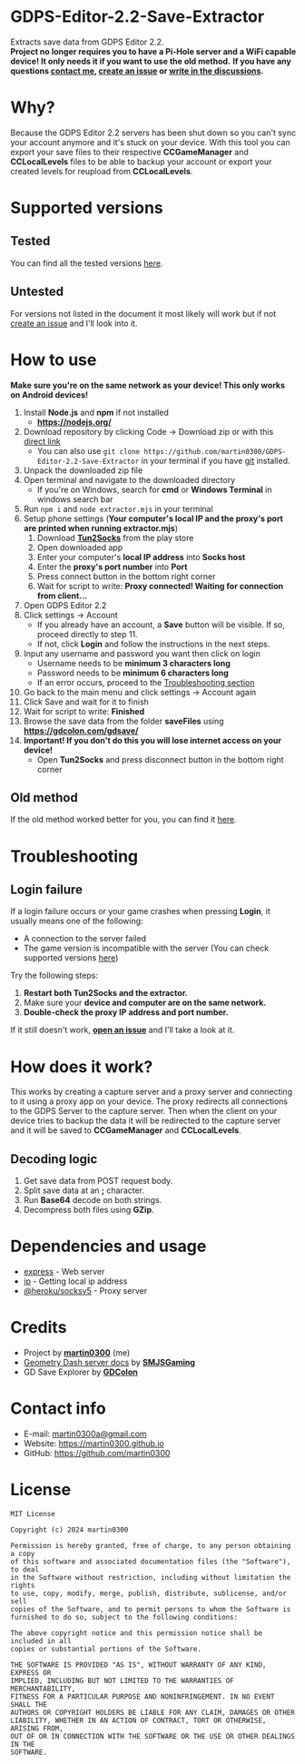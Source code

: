 # GDPS-Editor-2.2-Save-Extractor

Extracts save data from GDPS Editor 2.2. \
**Project no longer requires you to have a Pi-Hole server and a WiFi capable device! It only needs it if you want to use the old method.**
**If you have any questions [contact me](#contact-info), [create an issue](https://github.com/martin0300/GDPS-Editor-2.2-Save-Extractor/issues) or [write in the discussions](https://github.com/martin0300/GDPS-Editor-2.2-Save-Extractor/discussions).**

# Why?

Because the GDPS Editor 2.2 servers has been shut down so you can't sync your account anymore and it's stuck on your device. With this tool you can export your save files to their respective **CCGameManager** and **CCLocalLevels** files to be able to backup your account or export your created levels for reupload from **CCLocalLevels**.

# Supported versions

## Tested

You can find all the tested versions [here](https://github.com/martin0300/GDPS-Editor-2.2-Save-Extractor/blob/beta/versions.md).

## Untested

For versions not listed in the document it most likely will work but if not [create an issue](https://github.com/martin0300/GDPS-Editor-2.2-Save-Extractor/issues) and I'll look into it.

# How to use

**Make sure you're on the same network as your device! This only works on Android devices!**

1. Install **Node.js** and **npm** if not installed
    - **https://nodejs.org/**
2. Download repository by clicking Code -> Download zip or with this [direct link](https://github.com/martin0300/GDPS-Editor-2.2-Save-Extractor/archive/refs/heads/main.zip)
    - You can also use `git clone https://github.com/martin0300/GDPS-Editor-2.2-Save-Extractor` in your terminal if you have [git](https://git-scm.com/) installed.
3. Unpack the downloaded zip file
4. Open terminal and navigate to the downloaded directory
    - If you're on Windows, search for **cmd** or **Windows Terminal** in windows search bar
5. Run `npm i` and `node extractor.mjs` in your terminal
6. Setup phone settings (**Your computer's local IP and the proxy's port are printed when running extractor.mjs**)
    1. Download **[Tun2Socks](https://play.google.com/store/apps/details?id=com.elseplus.tun2socks)** from the play store
    2. Open downloaded app
    3. Enter your computer's **local IP address** into **Socks host**
    4. Enter the **proxy's port number** into **Port**
    5. Press connect button in the bottom right corner
    6. Wait for script to write: **Proxy connected! Waiting for connection from client...**
7. Open GDPS Editor 2.2
8. Click settings -> Account
    - If you already have an account, a **Save** button will be visible. If so, proceed directly to step 11.
    - If not, click **Login** and follow the instructions in the next steps.
9. Input any username and password you want then click on login
    - Username needs to be **minimum 3 characters long**
    - Password needs to be **minimum 6 characters long**
    - If an error occurs, proceed to the [Troubleshooting section](#login-failure)
10. Go back to the main menu and click settings -> Account again
11. Click Save and wait for it to finish
12. Wait for script to write: **Finished**
13. Browse the save data from the folder **saveFiles** using **https://gdcolon.com/gdsave/**
14. **Important! If you don't do this you will lose internet access on your device!**
    - Open **Tun2Socks** and press disconnect button in the bottom right corner

## Old method

If the old method worked better for you, you can find it [here](https://github.com/martin0300/GDPS-Editor-2.2-Save-Extractor/blob/main/oldmethod.md).

# Troubleshooting

## Login failure

If a login failure occurs or your game crashes when pressing **Login**, it usually means one of the following:

-   A connection to the server failed
-   The game version is incompatible with the server (You can check supported versions [here](#supported-versions))

Try the following steps:

1. **Restart both Tun2Socks and the extractor.**
2. Make sure your **device and computer are on the same network.**
3. **Double-check the proxy IP address and port number.**

If it still doesn't work, [**open an issue**](https://github.com/martin0300/GDPS-Editor-2.2-Save-Extractor/issues) and I'll take a look at it.

# How does it work?

This works by creating a capture server and a proxy server and connecting to it using a proxy app on your device. The proxy redirects all connections to the GDPS Server to the capture server.
Then when the client on your device tries to backup the data it will be redirected to the capture server and it will be saved to **CCGameManager** and **CCLocalLevels**.

## Decoding logic

1. Get save data from POST request body.
2. Split save data at an **;** character.
3. Run **Base64** decode on both strings.
4. Decompress both files using **GZip**.

# Dependencies and usage

-   [express](https://github.com/expressjs/express) - Web server
-   [ip](https://github.com/indutny/node-ip) - Getting local ip address
-   [@heroku/socksv5](https://github.com/heroku/socksv5) - Proxy server

# Credits

-   Project by **[martin0300](https://github.com/martin0300)** (me)
-   [Geometry Dash server docs](https://github.com/SMJSGaming/GDDocs/blob/master/README.md) by **[SMJSGaming](https://github.com/SMJSGaming)**
-   GD Save Explorer by **[GDColon](https://gdcolon.com/)**

# Contact info

-   E-mail: martin0300a@gmail.com
-   Website: https://martin0300.github.io
-   GitHub: https://github.com/martin0300

# License

```
MIT License

Copyright (c) 2024 martin0300

Permission is hereby granted, free of charge, to any person obtaining a copy
of this software and associated documentation files (the "Software"), to deal
in the Software without restriction, including without limitation the rights
to use, copy, modify, merge, publish, distribute, sublicense, and/or sell
copies of the Software, and to permit persons to whom the Software is
furnished to do so, subject to the following conditions:

The above copyright notice and this permission notice shall be included in all
copies or substantial portions of the Software.

THE SOFTWARE IS PROVIDED "AS IS", WITHOUT WARRANTY OF ANY KIND, EXPRESS OR
IMPLIED, INCLUDING BUT NOT LIMITED TO THE WARRANTIES OF MERCHANTABILITY,
FITNESS FOR A PARTICULAR PURPOSE AND NONINFRINGEMENT. IN NO EVENT SHALL THE
AUTHORS OR COPYRIGHT HOLDERS BE LIABLE FOR ANY CLAIM, DAMAGES OR OTHER
LIABILITY, WHETHER IN AN ACTION OF CONTRACT, TORT OR OTHERWISE, ARISING FROM,
OUT OF OR IN CONNECTION WITH THE SOFTWARE OR THE USE OR OTHER DEALINGS IN THE
SOFTWARE.
```
